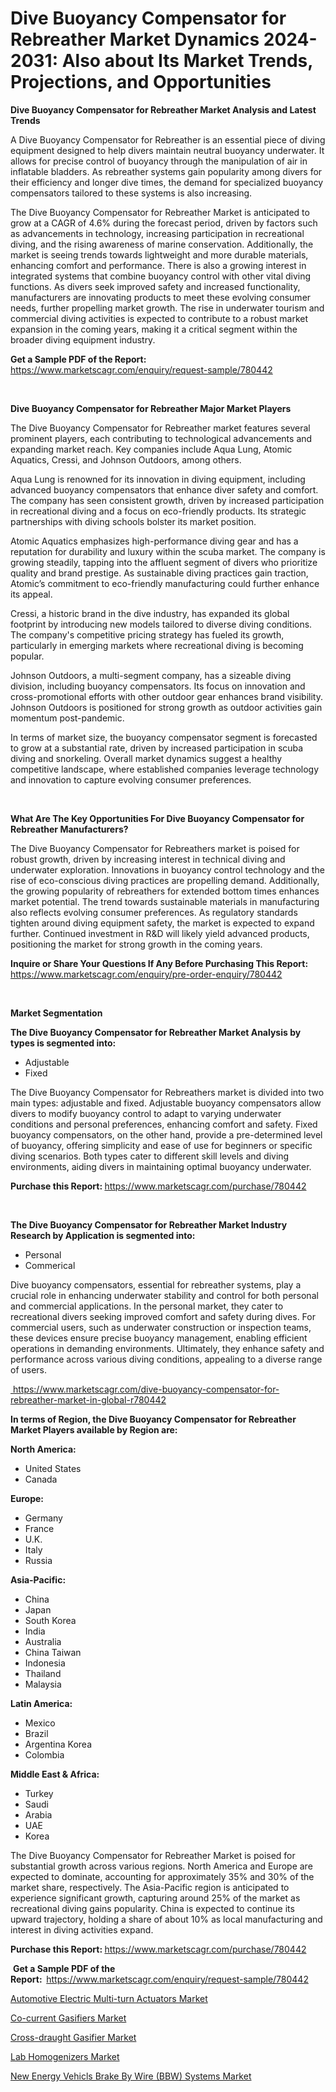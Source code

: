 <p><h1>Dive Buoyancy Compensator for Rebreather Market Dynamics 2024-2031: Also about Its Market Trends, Projections, and Opportunities</h1></p><p><strong>Dive Buoyancy Compensator for Rebreather Market Analysis and Latest Trends</strong></p>
<p><p>A Dive Buoyancy Compensator for Rebreather is an essential piece of diving equipment designed to help divers maintain neutral buoyancy underwater. It allows for precise control of buoyancy through the manipulation of air in inflatable bladders. As rebreather systems gain popularity among divers for their efficiency and longer dive times, the demand for specialized buoyancy compensators tailored to these systems is also increasing.</p><p>The Dive Buoyancy Compensator for Rebreather Market is anticipated to grow at a CAGR of 4.6% during the forecast period, driven by factors such as advancements in technology, increasing participation in recreational diving, and the rising awareness of marine conservation. Additionally, the market is seeing trends towards lightweight and more durable materials, enhancing comfort and performance. There is also a growing interest in integrated systems that combine buoyancy control with other vital diving functions. As divers seek improved safety and increased functionality, manufacturers are innovating products to meet these evolving consumer needs, further propelling market growth. The rise in underwater tourism and commercial diving activities is expected to contribute to a robust market expansion in the coming years, making it a critical segment within the broader diving equipment industry.</p></p>
<p><strong>Get a Sample PDF of the Report:&nbsp;</strong> <a href="https://www.marketscagr.com/enquiry/request-sample/780442?utm_campaign=1349&utm_medium=2&utm_source=Github&utm_content=ia&utm_term=15102024&utm_id=dive-buoyancy-compensator-for-rebreather">https://www.marketscagr.com/enquiry/request-sample/780442</a></p>
<p>&nbsp;</p>
<p><strong>Dive Buoyancy Compensator for Rebreather Major Market Players</strong></p>
<p><p>The Dive Buoyancy Compensator for Rebreather market features several prominent players, each contributing to technological advancements and expanding market reach. Key companies include Aqua Lung, Atomic Aquatics, Cressi, and Johnson Outdoors, among others.</p><p>Aqua Lung is renowned for its innovation in diving equipment, including advanced buoyancy compensators that enhance diver safety and comfort. The company has seen consistent growth, driven by increased participation in recreational diving and a focus on eco-friendly products. Its strategic partnerships with diving schools bolster its market position.</p><p>Atomic Aquatics emphasizes high-performance diving gear and has a reputation for durability and luxury within the scuba market. The company is growing steadily, tapping into the affluent segment of divers who prioritize quality and brand prestige. As sustainable diving practices gain traction, Atomic’s commitment to eco-friendly manufacturing could further enhance its appeal.</p><p>Cressi, a historic brand in the dive industry, has expanded its global footprint by introducing new models tailored to diverse diving conditions. The company's competitive pricing strategy has fueled its growth, particularly in emerging markets where recreational diving is becoming popular.</p><p>Johnson Outdoors, a multi-segment company, has a sizeable diving division, including buoyancy compensators. Its focus on innovation and cross-promotional efforts with other outdoor gear enhances brand visibility. Johnson Outdoors is positioned for strong growth as outdoor activities gain momentum post-pandemic.</p><p>In terms of market size, the buoyancy compensator segment is forecasted to grow at a substantial rate, driven by increased participation in scuba diving and snorkeling. Overall market dynamics suggest a healthy competitive landscape, where established companies leverage technology and innovation to capture evolving consumer preferences.</p></p>
<p>&nbsp;</p>
<p><strong>What Are The Key Opportunities For Dive Buoyancy Compensator for Rebreather Manufacturers?</strong></p>
<p><p>The Dive Buoyancy Compensator for Rebreathers market is poised for robust growth, driven by increasing interest in technical diving and underwater exploration. Innovations in buoyancy control technology and the rise of eco-conscious diving practices are propelling demand. Additionally, the growing popularity of rebreathers for extended bottom times enhances market potential. The trend towards sustainable materials in manufacturing also reflects evolving consumer preferences. As regulatory standards tighten around diving equipment safety, the market is expected to expand further. Continued investment in R&D will likely yield advanced products, positioning the market for strong growth in the coming years.</p></p>
<p><strong>Inquire or Share Your Questions If Any Before Purchasing This Report:</strong> <a href="https://www.marketscagr.com/enquiry/pre-order-enquiry/780442?utm_campaign=1349&utm_medium=2&utm_source=Github&utm_content=ia&utm_term=15102024&utm_id=dive-buoyancy-compensator-for-rebreather">https://www.marketscagr.com/enquiry/pre-order-enquiry/780442</a></p>
<p>&nbsp;</p>
<p><strong>Market Segmentation</strong></p>
<p><strong>The Dive Buoyancy Compensator for Rebreather Market Analysis by types is segmented into:</strong></p>
<p><ul><li>Adjustable</li><li>Fixed</li></ul></p>
<p><p>The Dive Buoyancy Compensator for Rebreathers market is divided into two main types: adjustable and fixed. Adjustable buoyancy compensators allow divers to modify buoyancy control to adapt to varying underwater conditions and personal preferences, enhancing comfort and safety. Fixed buoyancy compensators, on the other hand, provide a pre-determined level of buoyancy, offering simplicity and ease of use for beginners or specific diving scenarios. Both types cater to different skill levels and diving environments, aiding divers in maintaining optimal buoyancy underwater.</p></p>
<p><strong>Purchase this Report:&nbsp;</strong><a href="https://www.marketscagr.com/purchase/780442?utm_campaign=1349&utm_medium=2&utm_source=Github&utm_content=ia&utm_term=15102024&utm_id=dive-buoyancy-compensator-for-rebreather">https://www.marketscagr.com/purchase/780442</a></p>
<p>&nbsp;</p>
<p><strong>The Dive Buoyancy Compensator for Rebreather Market Industry Research by Application is segmented into:</strong></p>
<p><ul><li>Personal</li><li>Commerical</li></ul></p>
<p><p>Dive buoyancy compensators, essential for rebreather systems, play a crucial role in enhancing underwater stability and control for both personal and commercial applications. In the personal market, they cater to recreational divers seeking improved comfort and safety during dives. For commercial users, such as underwater construction or inspection teams, these devices ensure precise buoyancy management, enabling efficient operations in demanding environments. Ultimately, they enhance safety and performance across various diving conditions, appealing to a diverse range of users.</p></p>
<p><a href="https://www.marketscagr.com/dive-buoyancy-compensator-for-rebreather-market-in-global-r780442?utm_campaign=1349&utm_medium=2&utm_source=Github&utm_content=ia&utm_term=15102024&utm_id=dive-buoyancy-compensator-for-rebreather">&nbsp;https://www.marketscagr.com/dive-buoyancy-compensator-for-rebreather-market-in-global-r780442</a></p>
<p><strong>In terms of Region, the Dive Buoyancy Compensator for Rebreather Market Players available by Region are:</strong></p>
<p>
    <p> <strong> North America: </strong>
        <ul>
            <li>United States</li>
            <li>Canada</li>
        </ul>
        </p> 
    <p> <strong> Europe: </strong>
        <ul>
            <li>Germany</li>
            <li>France</li>
            <li>U.K.</li>
            <li>Italy</li>
            <li>Russia</li>
        </ul>
        </p> 
    <p> <strong> Asia-Pacific: </strong>
        <ul>
            <li>China</li>
            <li>Japan</li>
            <li>South Korea</li>
            <li>India</li>
            <li>Australia</li>
            <li>China Taiwan</li>
            <li>Indonesia</li>
            <li>Thailand</li>
            <li>Malaysia</li>
        </ul>
        </p> 
    <p> <strong> Latin America: </strong>
        <ul>
            <li>Mexico</li>
            <li>Brazil</li>
            <li>Argentina Korea</li>
            <li>Colombia</li>
        </ul>
        </p> 
    <p> <strong> Middle East & Africa: </strong>
        <ul>
            <li>Turkey</li>
            <li>Saudi</li>
            <li>Arabia</li>
            <li>UAE</li>
            <li>Korea</li>
        </ul>
    </p>
    </p>
<p><p>The Dive Buoyancy Compensator for Rebreather Market is poised for substantial growth across various regions. North America and Europe are expected to dominate, accounting for approximately 35% and 30% of the market share, respectively. The Asia-Pacific region is anticipated to experience significant growth, capturing around 25% of the market as recreational diving gains popularity. China is expected to continue its upward trajectory, holding a share of about 10% as local manufacturing and interest in diving activities expand.</p></p>
<p><strong>Purchase this Report: </strong><a href="https://www.marketscagr.com/purchase/780442?utm_campaign=1349&utm_medium=2&utm_source=Github&utm_content=ia&utm_term=15102024&utm_id=dive-buoyancy-compensator-for-rebreather">https://www.marketscagr.com/purchase/780442</a></p>
<p>&nbsp;<strong>Get a Sample PDF of the Report:&nbsp;&nbsp;</strong><a href="https://www.marketscagr.com/enquiry/request-sample/780442?utm_campaign=1349&utm_medium=2&utm_source=Github&utm_content=ia&utm_term=15102024&utm_id=dive-buoyancy-compensator-for-rebreather">https://www.marketscagr.com/enquiry/request-sample/780442</a></p>
<p><strong></strong></p>
<p><p><a href="https://www.linkedin.com/pulse/mapping-automotive-electric-multi-turn-actuators-market-trends-xfqsc?utm_campaign=1349&utm_medium=2&utm_source=Github&utm_content=ia&utm_term=15102024&utm_id=dive-buoyancy-compensator-for-rebreather">Automotive Electric Multi-turn Actuators Market</a></p><p><a href="https://github.com/lmorisekv5e/Market-Research-Report-List-1/blob/main/co-current-gasifiers-market.md?utm_campaign=1349&utm_medium=2&utm_source=Github&utm_content=ia&utm_term=15102024&utm_id=dive-buoyancy-compensator-for-rebreather">Co-current Gasifiers Market</a></p><p><a href="https://github.com/ashepherd82/Market-Research-Report-List-6/blob/main/cross-draught-gasifier-market.md?utm_campaign=1349&utm_medium=2&utm_source=Github&utm_content=ia&utm_term=15102024&utm_id=dive-buoyancy-compensator-for-rebreather">Cross-draught Gasifier Market</a></p><p><a href="https://issuu.com/reportprime-2/docs/lab-homogenizers-market-size-2030.p_3823622afab720?utm_campaign=1349&utm_medium=2&utm_source=Github&utm_content=ia&utm_term=15102024&utm_id=dive-buoyancy-compensator-for-rebreather">Lab Homogenizers Market</a></p><p><a href="https://www.linkedin.com/pulse/market-dynamics-future-trends-global-new-energy-vehicls-rea8c?utm_campaign=1349&utm_medium=2&utm_source=Github&utm_content=ia&utm_term=15102024&utm_id=dive-buoyancy-compensator-for-rebreather">New Energy Vehicls Brake By Wire (BBW) Systems Market</a></p></p>